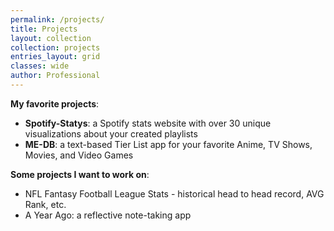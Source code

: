 ```yaml
---
permalink: /projects/
title: Projects
layout: collection
collection: projects
entries_layout: grid
classes: wide
author: Professional
---
```


**My favorite projects**:
- **Spotify-Statys**: a Spotify stats website with over 30 unique visualizations about your created playlists
- **ME-DB**: a text-based Tier List app for your favorite Anime, TV Shows, Movies, and Video Games

**Some projects I want to work on**: 
- NFL Fantasy Football League Stats - historical head to head record, AVG Rank, etc.
- A Year Ago: a reflective note-taking app